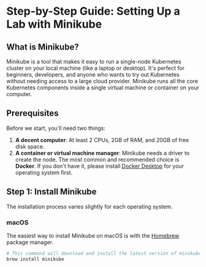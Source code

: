 # Step-by-Step Guide: Setting Up a Lab with Minikube

## What is Minikube?

Minikube is a tool that makes it easy to run a single-node Kubernetes cluster on your local machine (like a laptop or desktop). It's perfect for beginners, developers, and anyone who wants to try out Kubernetes without needing access to a large cloud provider. Minikube runs all the core Kubernetes components inside a single virtual machine or container on your computer.

## Prerequisites

Before we start, you'll need two things:

1.  **A decent computer**: At least 2 CPUs, 2GB of RAM, and 20GB of free disk space.
2.  **A container or virtual machine manager**: Minikube needs a driver to create the node. The most common and recommended choice is **Docker**. If you don't have it, please install [Docker Desktop](https://www.docker.com/products/docker-desktop/) for your operating system first.

## Step 1: Install Minikube

The installation process varies slightly for each operating system.

### macOS

The easiest way to install Minikube on macOS is with the [Homebrew](https://brew.sh/) package manager.

```bash
# This command will download and install the latest version of minikube
brew install minikube
